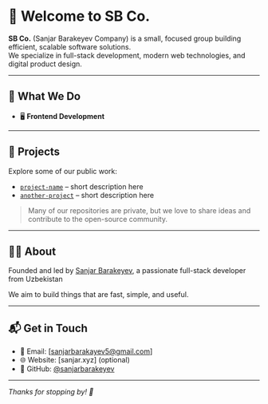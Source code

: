 # 👋 Welcome to SB Co.

**SB Co.** (Sanjar Barakeyev Company) is a small, focused group building efficient, scalable software solutions.  
We specialize in full-stack development, modern web technologies, and digital product design.

---

## 🚀 What We Do

- 🖥️ **Frontend Development**
---

## 🧩 Projects

Explore some of our public work:

- [`project-name`](https://github.com/sbco/project-name) – short description here
- [`another-project`](https://github.com/sbco/another-project) – short description here

> Many of our repositories are private, but we love to share ideas and contribute to the open-source community.

---

## 🧑‍💻 About

Founded and led by [Sanjar Barakeyev](https://github.com/sanjarbarakeyev), a passionate full-stack developer from Uzbekistan

We aim to build things that are fast, simple, and useful.

---

## 📬 Get in Touch

- 📧 Email: [sanjarbarakayev5@gmail.com]
- 🌐 Website: [sanjar.xyz] (optional)
- 🐙 GitHub: [@sanjarbarakeyev](https://github.com/sanjarbarakeyev)

---

_Thanks for stopping by! 🌟_
